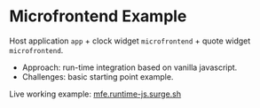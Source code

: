 # Microfrontend Example

Host application `app` + clock widget `microfrontend` + quote widget `microfrontend`.

- Approach: run-time integration based on vanilla javascript.
- Challenges: basic starting point example.

Live working example: [mfe.runtime-js.surge.sh](http://mfe.runtime-js.surge.sh)

